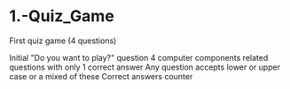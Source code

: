 # 1.-Quiz_Game
First quiz game (4 questions)

Initial "Do you want to play?" question
4 computer components related questions with only 1 correct answer
Any question accepts lower or upper case or a mixed of these 
Correct answers counter
